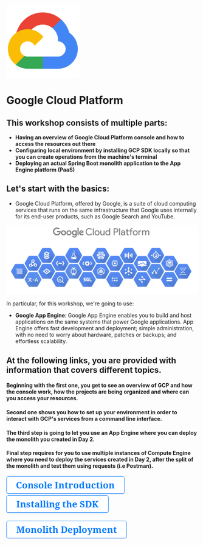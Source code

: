 ![gcp](./docs/resources/gcp-icon.png)

# Google Cloud Platform

## This workshop consists of multiple parts:
  * __Having an overview of Google Cloud Platform console and how to access the resources out there__
  * __Configuring local environment by installing GCP SDK locally so that you can create operations from the machine's terminal__
  * __Deploying an actual Spring Boot monolith application to the App Engine platform (PaaS)__

## Let's start with the basics:
  * Google Cloud Platform, offered by Google, is a suite of cloud computing services that runs on the same infrastructure that Google uses internally for its end-user products, such as Google Search and YouTube.

![gcp](./docs/resources/gcp-overview.png)


In particular, for this workshop, we're going to use:

* __Google App Engine__: Google App Engine enables you to build and host applications on the same systems that power Google applications. App Engine offers fast development and deployment; simple administration, with no need to worry about hardware, patches or backups; and effortless scalability.

## At the following links, you are provided with information that covers different topics. 

#### Beginning with the first one, you get to see an overview of GCP and how the console work, how the projects are being organized and where can you access your resources.

#### Second one shows you how to set up your environment in order to interact with GCP's services from a command line interface.

#### The third step is going to let you use an App Engine where you can deploy the monolith you created in Day 2.

#### Final step requires for you to use multiple instances of Compute Engine where you need to deploy the services created in Day 2, after the split of the monolith and test them using requests (i.e Postman).

  [![button-console-introduction](./docs/resources/buttons/button-console-introduction.png)](./docs/tutorials/gcp/console-introduction/gcp-console-introduction.md)
<br/>
  [![button-installing-the-sdk](./docs/resources/buttons/button-installing-the-sdk.png)](./docs/tutorials/gcp/installing-sdk/installing-sdk.md)
<br/>  
  [![button-monolith-deployment](./docs/resources/buttons/button-monolith-deployment.png)](./docs/tutorials/gcp/deploying-monolith/deployment-steps.md)
  

